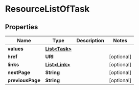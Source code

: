 

# ResourceListOfTask


## Properties

| Name | Type | Description | Notes |
|------------ | ------------- | ------------- | -------------|
|**values** | [**List&lt;Task&gt;**](Task.md) |  |  |
|**href** | **URI** |  |  [optional] |
|**links** | [**List&lt;Link&gt;**](Link.md) |  |  [optional] |
|**nextPage** | **String** |  |  [optional] |
|**previousPage** | **String** |  |  [optional] |



